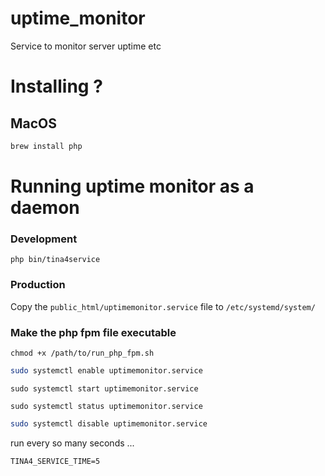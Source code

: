 # uptime_monitor
Service to monitor server uptime etc

# Installing ?

## MacOS

```bash
brew install php

```

# Running uptime monitor as a daemon

### Development
```
php bin/tina4service
```

### Production

Copy the `public_html/uptimemonitor.service` file to `/etc/systemd/system/`

### Make the php fpm file executable
```
chmod +x /path/to/run_php_fpm.sh
```

```bash
sudo systemctl enable uptimemonitor.service
```

```
sudo systemctl start uptimemonitor.service
```

```
sudo systemctl status uptimemonitor.service
```


```bash
sudo systemctl disable uptimemonitor.service
```

run every so many seconds ...
```dotenv
TINA4_SERVICE_TIME=5
```